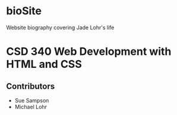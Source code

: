 # bioSite
Website biography covering Jade Lohr's life


<h1>CSD 340 Web Development with HTML and CSS</h1>
<h2>Contributors</h2>
<ul>
  <li>Sue Sampson</li>
  <li>Michael Lohr</li>
 </ul>
